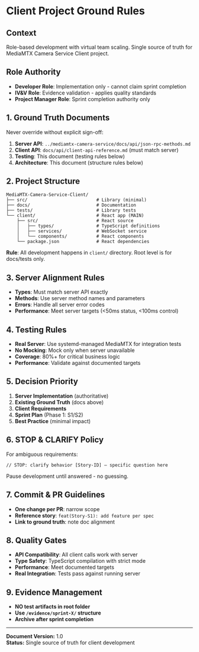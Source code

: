 # Client Project Ground Rules

## Context  
Role-based development with virtual team scaling. Single source of truth for MediaMTX Camera Service Client project.

## Role Authority
- **Developer Role**: Implementation only - cannot claim sprint completion
- **IV&V Role**: Evidence validation - applies quality standards  
- **Project Manager Role**: Sprint completion authority only

## 1. Ground Truth Documents  
Never override without explicit sign-off:
1. **Server API**: `../mediamtx-camera-service/docs/api/json-rpc-methods.md`
2. **Client API**: `docs/api/client-api-reference.md` (must match server)
3. **Testing**: This document (testing rules below)
4. **Architecture**: This document (structure rules below)

## 2. Project Structure
```
MediaMTX-Camera-Service-Client/
├── src/                          # Library (minimal)
├── docs/                         # Documentation
├── tests/                        # Library tests
└── client/                       # React app (MAIN)
    ├── src/                      # React source
    │   ├── types/                # TypeScript definitions
    │   ├── services/             # WebSocket service
    │   └── components/           # React components
    └── package.json              # React dependencies
```

**Rule**: All development happens in `client/` directory. Root level is for docs/tests only.

## 3. Server Alignment Rules
- **Types**: Must match server API exactly
- **Methods**: Use server method names and parameters
- **Errors**: Handle all server error codes
- **Performance**: Meet server targets (<50ms status, <100ms control)

## 4. Testing Rules
- **Real Server**: Use systemd-managed MediaMTX for integration tests
- **No Mocking**: Mock only when server unavailable
- **Coverage**: 80%+ for critical business logic
- **Performance**: Validate against documented targets



## 5. Decision Priority  
1. **Server Implementation** (authoritative)
2. **Existing Ground Truth** (docs above)
3. **Client Requirements** 
4. **Sprint Plan** (Phase 1: S1/S2)
5. **Best Practice** (minimal impact)

## 6. STOP & CLARIFY Policy  
For ambiguous requirements:
```
// STOP: clarify behavior [Story-ID] – specific question here
```
Pause development until answered - no guessing.

## 7. Commit & PR Guidelines
- **One change per PR**: narrow scope
- **Reference story**: `feat(Story-S1): add feature per spec`
- **Link to ground truth**: note doc alignment

## 8. Quality Gates
- **API Compatibility**: All client calls work with server
- **Type Safety**: TypeScript compilation with strict mode
- **Performance**: Meet documented targets
- **Real Integration**: Tests pass against running server

## 9. Evidence Management
- **NO test artifacts in root folder**
- **Use `/evidence/sprint-X/` structure**
- **Archive after sprint completion**

---

**Document Version:** 1.0  
**Status:** Single source of truth for client development
